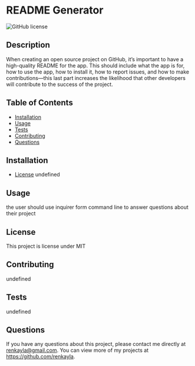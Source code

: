# README Generator
  ![GitHub license](https://img.shields.io/badge/license-MIT-blue.svg)

  ## Description
  
  When creating an open source project on GitHub, it’s important to have a high-quality README for the app. This should include what the app is for, how to use the app, how to install it, how to report issues, and how to make contributions—this last part increases the likelihood that other developers will contribute to the success of the project.
  
  ## Table of Contents
  
  - [Installation](#installation)
  - [Usage](#usage)
  - [Tests](#tests)
  - [Contributing](#contributing)
  - [Questions](#questions)

  ## Installation 
  
  - [License](#license)
  undefined

  ## Usage

  the user should use inquirer form command line to answer questions about their project

  ## License

  This project is license under MIT

  ## Contributing

  undefined

  ## Tests

  undefined

  ## Questions

  If you have any questions about this project, please contact me directly at renkayla@gmail.com. You can view more of my projects at https://github.com/renkayla.
